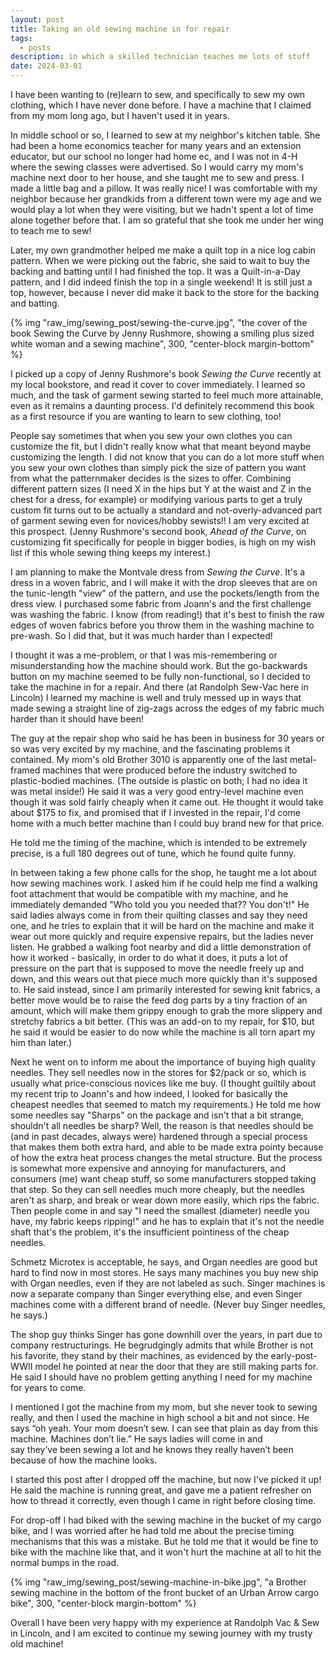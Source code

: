 ```yaml
---
layout: post
title: Taking an old sewing machine in for repair
tags:
  - posts
description: in which a skilled technician teaches me lots of stuff
date: 2024-03-01
---
```


I have been wanting to (re)learn to sew, and specifically to sew my own clothing, which I have never done before. I have a machine that I claimed from my mom long ago, but I haven't used it in years. 

In middle school or so, I learned to sew at my neighbor's kitchen table. She had been a home economics teacher for many years and an extension educator, but our school no longer had home ec, and I was not in 4-H where the sewing classes were advertised. So I would carry my mom's machine next door to her house, and she taught me to sew and press. I made a little bag and a pillow. It was really nice! I was comfortable with my neighbor because her grandkids from a different town were my age and we would play a lot when they were visiting, but we hadn't spent a lot of time alone together before that. I am so grateful that she took me under her wing to teach me to sew! 

Later, my own grandmother helped me make a quilt top in a nice log cabin pattern. When we were picking out the fabric, she said to wait to buy the backing and batting until I had finished the top. It was a Quilt-in-a-Day pattern, and I did indeed finish the top in a single weekend! It is still just a top, however, because I never did make it back to the store for the backing and batting. 

{% img "raw_img/sewing_post/sewing-the-curve.jpg", "the cover of the book Sewing the Curve by Jenny Rushmore, showing a smiling plus sized white woman and a sewing machine", 300, "center-block margin-bottom" %}

I picked up a copy of Jenny Rushmore's book _Sewing the Curve_ recently at my local bookstore, and read it cover to cover immediately. I learned so much, and the task of garment sewing started to feel much more attainable, even as it remains a daunting process. I'd definitely recommend this book as a first resource if you are wanting to learn to sew clothing, too!

People say sometimes that when you sew your own clothes you can customize the fit, but I didn't really know what that meant beyond maybe customizing the length. I did not know that you can do a lot more stuff when you sew your own clothes than simply pick the size of pattern you want from what the patternmaker decides is the sizes to offer. Combining different pattern sizes (I need X in the hips but Y at the waist and Z in the chest for a dress, for example) or modifying various parts to get a truly custom fit turns out to be actually a standard and not-overly-advanced part of garment sewing even for novices/hobby sewists!! I am very excited at this prospect. (Jenny Rushmore's second book, _Ahead of the Curve_, on customizing fit specifically for people in bigger bodies, is high on my wish list if this whole sewing thing keeps my interest.) 

I am planning to make the Montvale dress from _Sewing the Curve_. It's a dress in a woven fabric, and I will make it with the drop sleeves that are on the tunic-length "view" of the pattern, and use the pockets/length from the dress view. I purchased some fabric from Joann's and the first challenge was washing the fabric. I know (from reading!) that it's best to finish the raw edges of woven fabrics before you throw them in the washing machine to pre-wash. So I did that, but it was much harder than I expected!

I thought it was a me-problem, or that I was mis-remembering or misunderstanding how the machine should work. But the go-backwards button on my machine seemed to be fully non-functional, so I decided to take the machine in for a repair. And there (at Randolph Sew-Vac here in Lincoln) I learned my machine is well and truly messed up in ways that made sewing a straight line of zig-zags across the edges of my fabric much harder than it should have been! 

The guy at the repair shop who said he has been in business for 30 years or so was very excited by my machine, and the fascinating problems it contained. My mom's old Brother 3010 is apparently one of the last metal-framed machines that were produced before the industry switched to plastic-bodied machines. (The outside is plastic on both; I had no idea it was metal inside!) He said it was a very good entry-level machine even though it was sold fairly cheaply when it came out. He thought it would take about $175 to fix, and promised that if I invested in the repair, I'd come home with a much better machine than I could buy brand new for that price. 

He told me the timing of the machine, which is intended to be extremely precise, is a full 180 degrees out of tune, which he found quite funny. 

In between taking a few phone calls for the shop, he taught me a lot about how sewing machines work. I asked him if he could help me find a walking foot attachment that would be compatible with my machine, and he immediately demanded "Who told you you needed that?? You don't!" He said ladies always come in from their quilting classes and say they need one, and he tries to explain that it will be hard on the machine and make it wear out more quickly and require expensive repairs, but the ladies never listen. He grabbed a walking foot nearby and did a little demonstration of how it worked - basically, in order to do what it does, it puts a lot of pressure on the part that is supposed to move the needle freely up and down, and this wears out that piece much more quickly than it's supposed to. He said instead, since I am primarily interested for sewing knit fabrics, a better move would be to raise the feed dog parts by a tiny fraction of an amount, which will make them grippy enough to grab the more slippery and stretchy fabrics a bit better. (This was an add-on to my repair, for $10, but he said it would be easier to do now while the machine is all torn apart my him than later.)

Next he went on to inform me about the importance of buying high quality needles. They sell needles now in the stores for $2/pack or so, which is usually what price-conscious novices like me buy. (I thought guiltily about my recent trip to Joann's and how indeed, I looked for basically the cheapest needles that seemed to match my requirements.) He told me how some needles say "Sharps" on the package and isn't that a bit strange, shouldn't all needles be sharp? Well, the reason is that needles should be (and in past decades, always were) hardened through a special process that makes them both extra hard, and able to be made extra pointy because of how the extra heat process changes the metal structure. But the process is somewhat more expensive and annoying for manufacturers, and consumers (me) want cheap stuff, so some manufacturers stopped taking that step. So they can sell needles much more cheaply, but the needles aren't as sharp, and break or wear down more easily, which rips the fabric. Then people come in and say "I need the smallest (diameter) needle you have, my fabric keeps ripping!" and he has to explain that it's not the needle shaft that's the problem, it's the insufficient pointiness of the cheap needles. 

Schmetz Microtex is acceptable, he says, and Organ needles are good but hard to find now in most stores. He says many machines you buy new ship with Organ needles, even if they are not labeled as such. Singer machines is now a separate company than Singer everything else, and even Singer machines come with a different brand of needle. (Never buy Singer needles, he says.) 

The shop guy thinks Singer has gone downhill over the years, in part due to company restructurings. He begrudgingly admits that while Brother is not his favorite, they stand by their machines, as evidenced by the early-post-WWII model he pointed at near the door that they are still making parts for. He said I should have no problem getting anything I need for my machine for years to come.

I mentioned I got the machine from my mom, but she never took to sewing really, and then I used the machine in high school a bit and not since. He says “oh yeah. Your mom doesn’t sew. I can see that plain as day from this machine. Machines don’t lie.” He says ladies will come in and say they’ve been sewing a lot and he knows they really haven’t been because of how the machine looks.

I started this post after I dropped off the machine, but now I've picked it up! He said the machine is running great, and gave me a patient refresher on how to thread it correctly, even though I came in right before closing time. 

For drop-off I had biked with the sewing machine in the bucket of my cargo bike, and I was worried after he had told me about the precise timing mechanisms that this was a mistake. But he told me that it would be fine to bike with the machine like that, and it won't hurt the machine at all to hit the normal bumps in the road. 

{% img "raw_img/sewing_post/sewing-machine-in-bike.jpg", "a Brother sewing machine in the bottom of the front bucket of an Urban Arrow cargo bike", 300, "center-block margin-bottom" %}

Overall I have been very happy with my experience at Randolph Vac & Sew in Lincoln, and I am excited to continue my sewing journey with my trusty old machine!




